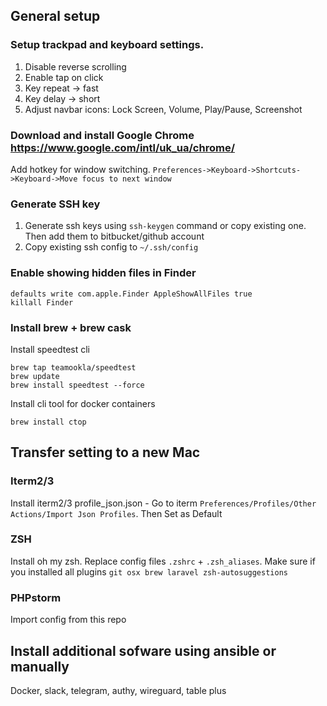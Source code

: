 ## General setup

### Setup trackpad and keyboard settings.
1. Disable reverse scrolling
2. Enable tap on click
3. Key repeat -> fast
4. Key delay -> short
5. Adjust navbar icons: Lock Screen, Volume, Play/Pause, Screenshot

### Download and install Google Chrome https://www.google.com/intl/uk_ua/chrome/ 
Add hotkey for window switching.
`Preferences->Keyboard->Shortcuts->Keyboard->Move focus to next window`

### Generate SSH key
1. Generate ssh keys using `ssh-keygen` command or copy existing one. Then add them to bitbucket/github account
2. Copy existing ssh config to `~/.ssh/config`

### Enable showing hidden files in Finder
```
defaults write com.apple.Finder AppleShowAllFiles true
killall Finder
```
### Install brew + brew cask

Install speedtest cli
```
brew tap teamookla/speedtest
brew update
brew install speedtest --force
```
Install cli tool for docker containers
```
brew install ctop
```

## Transfer setting to a new Mac

### Iterm2/3
Install iterm2/3
profile_json.json -  Go to iterm `Preferences/Profiles/Other Actions/Import Json Profiles`.
Then Set as Default

### ZSH
Install oh my zsh.
Replace config files `.zshrc` + `.zsh_aliases`.
Make sure if you installed all plugins
`git osx brew laravel zsh-autosuggestions`

### PHPstorm
Import config from this repo

## Install additional sofware using ansible or manually
Docker, slack, telegram, authy, wireguard, table plus
